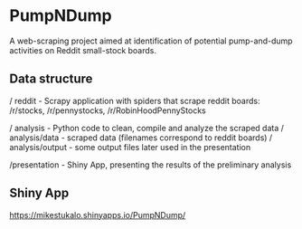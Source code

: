 # PumpNDump

A web-scraping project aimed at identification of potential pump-and-dump activities on Reddit small-stock boards.

## Data structure

/ reddit  - Scrapy application with spiders that scrape reddit boards: /r/stocks, /r/pennystocks, /r/RobinHoodPennyStocks


/ analysis - Python code to clean, compile and analyze the scraped data
/ analysis/data - scraped data (filenames correspond to reddit boards)
/ analysis/output - some output files later used in the presentation


/presentation - Shiny App, presenting the results of the preliminary analysis


## Shiny App
https://mikestukalo.shinyapps.io/PumpNDump/
